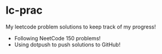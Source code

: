 # lc-prac
My leetcode problem solutions to keep track of my progress!
- Following NeetCode 150 problems!
- Using dotpush to push solutions to GitHub!
